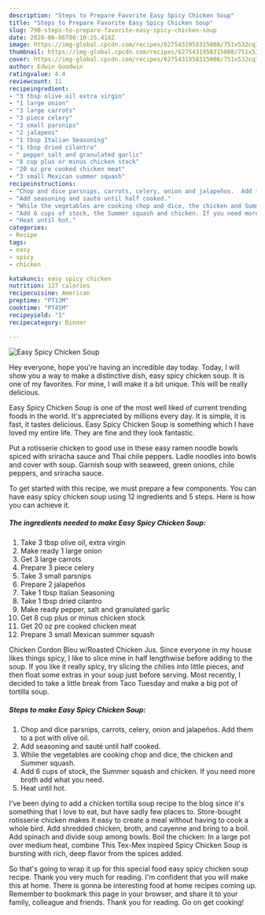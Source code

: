 ```yaml
---
description: "Steps to Prepare Favorite Easy Spicy Chicken Soup"
title: "Steps to Prepare Favorite Easy Spicy Chicken Soup"
slug: 790-steps-to-prepare-favorite-easy-spicy-chicken-soup
date: 2020-06-06T00:10:25.418Z
image: https://img-global.cpcdn.com/recipes/6275431958315008/751x532cq70/easy-spicy-chicken-soup-recipe-main-photo.jpg
thumbnail: https://img-global.cpcdn.com/recipes/6275431958315008/751x532cq70/easy-spicy-chicken-soup-recipe-main-photo.jpg
cover: https://img-global.cpcdn.com/recipes/6275431958315008/751x532cq70/easy-spicy-chicken-soup-recipe-main-photo.jpg
author: Edwin Goodwin
ratingvalue: 4.4
reviewcount: 11
recipeingredient:
- "3 tbsp olive oil extra virgin"
- "1 large onion"
- "3 large carrots"
- "3 piece celery"
- "3 small parsnips"
- "2 jalapeos"
- "1 tbsp Italian Seasoning"
- "1 tbsp dried cilantro"
- " pepper salt and granulated garlic"
- "8 cup plus or minus chicken stock"
- "20 oz pre cooked chicken meat"
- "3 small Mexican summer squash"
recipeinstructions:
- "Chop and dice parsnips, carrots, celery, onion and jalapeños.  Add them to a pot with olive oil."
- "Add seasoning and sauté until half cooked."
- "While the vegetables are cooking chop and dice, the chicken and Summer squash."
- "Add 6 cups of stock, the Summer squash and chicken. If you need more broth add what you need."
- "Heat until hot."
categories:
- Recipe
tags:
- easy
- spicy
- chicken

katakunci: easy spicy chicken 
nutrition: 127 calories
recipecuisine: American
preptime: "PT13M"
cooktime: "PT45M"
recipeyield: "1"
recipecategory: Dinner

---
```



![Easy Spicy Chicken Soup](https://img-global.cpcdn.com/recipes/6275431958315008/751x532cq70/easy-spicy-chicken-soup-recipe-main-photo.jpg)

Hey everyone, hope you're having an incredible day today. Today, I will show you a way to make a distinctive dish, easy spicy chicken soup. It is one of my favorites. For mine, I will make it a bit unique. This will be really delicious.

Easy Spicy Chicken Soup is one of the most well liked of current trending foods in the world. It's appreciated by millions every day. It is simple, it is fast, it tastes delicious. Easy Spicy Chicken Soup is something which I have loved my entire life. They are fine and they look fantastic.

Put a rotisserie chicken to good use in these easy ramen noodle bowls spiced with sriracha sauce and Thai chile peppers. Ladle noodles into bowls and cover with soup. Garnish soup with seaweed, green onions, chile peppers, and sriracha sauce.


To get started with this recipe, we must prepare a few components. You can have easy spicy chicken soup using 12 ingredients and 5 steps. Here is how you can achieve it.

<!--inarticleads1-->

##### The ingredients needed to make Easy Spicy Chicken Soup:

1. Take 3 tbsp olive oil, extra virgin
1. Make ready 1 large onion
1. Get 3 large carrots
1. Prepare 3 piece celery
1. Take 3 small parsnips
1. Prepare 2 jalapeños
1. Take 1 tbsp Italian Seasoning
1. Take 1 tbsp dried cilantro
1. Make ready  pepper, salt and granulated garlic
1. Get 8 cup plus or minus chicken stock
1. Get 20 oz pre cooked chicken meat
1. Prepare 3 small Mexican summer squash


Chicken Cordon Bleu w/Roasted Chicken Jus. Since everyone in my house likes things spicy, I like to slice mine in half lengthwise before adding to the soup. If you like it really spicy, try slicing the chilies into little pieces, and then float some extras in your soup just before serving. Most recently, I decided to take a little break from Taco Tuesday and make a big pot of tortilla soup. 

<!--inarticleads2-->

##### Steps to make Easy Spicy Chicken Soup:

1. Chop and dice parsnips, carrots, celery, onion and jalapeños.  Add them to a pot with olive oil.
1. Add seasoning and sauté until half cooked.
1. While the vegetables are cooking chop and dice, the chicken and Summer squash.
1. Add 6 cups of stock, the Summer squash and chicken. If you need more broth add what you need.
1. Heat until hot.


I&#39;ve been dying to add a chicken tortilla soup recipe to the blog since it&#39;s something that I love to eat, but have sadly few places to. Store-bought rotisserie chicken makes it easy to create a meal without having to cook a whole bird. Add shredded chicken, broth, and cayenne and bring to a boil. Add spinach and divide soup among bowls. Boil the chicken: In a large pot over medium heat, combine This Tex-Mex inspired Spicy Chicken Soup is bursting with rich, deep flavor from the spices added. 

So that's going to wrap it up for this special food easy spicy chicken soup recipe. Thank you very much for reading. I'm confident that you will make this at home. There is gonna be interesting food at home recipes coming up. Remember to bookmark this page in your browser, and share it to your family, colleague and friends. Thank you for reading. Go on get cooking!
